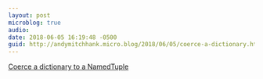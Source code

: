 ```yaml
---
layout: post
microblog: true
audio: 
date: 2018-06-05 16:19:48 -0500
guid: http://andymitchhank.micro.blog/2018/06/05/coerce-a-dictionary.html
---
```

[Coerce a dictionary to a NamedTuple](https://gist.github.com/andymitchhank/7677786e1d49eda7f6b70002e74915f7)
<script src="https://gist.github.com/andymitchhank/7677786e1d49eda7f6b70002e74915f7.js"></script>
